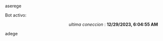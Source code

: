 aserege

<p>Bot activo: </p>
<p align="right"><i>ultima coneccion</i> : <b>12/29/2023, 6:04:55 AM</b></p>

 adege
